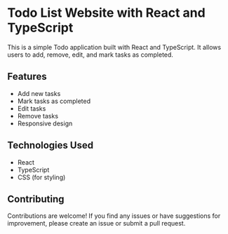 # Todo List Website with React and TypeScript

This is a simple Todo application built with React and TypeScript. It allows users to add, remove, edit, and mark tasks as completed.

## Features

- Add new tasks
- Mark tasks as completed
- Edit tasks
- Remove tasks
- Responsive design

## Technologies Used

- React
- TypeScript
- CSS (for styling)

## Contributing

Contributions are welcome! If you find any issues or have suggestions for improvement, please create an issue or submit a pull request.
